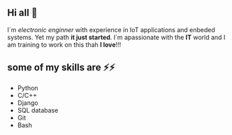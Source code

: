 ## Hi all 👋
I´m *electronic enginner* with experience in IoT applications and enbeded systems. Yet my path **it just started**. I´m apassionate with the **IT** world and I am training to work on this thah **I love**!!!

## some of my skills are ⚡⚡
* Python
* C/C++
* Django
* SQL database
* Git
* Bash
<!--
**eduardobrunner/eduardobrunner** is a ✨ _special_ ✨ repository because its `README.md` (this file) appears on your GitHub profile.

Here are some ideas to get you started:

- 🔭 I’m currently working on ...
- 🌱 I’m currently learning ...
- 👯 I’m looking to collaborate on ...
- 🤔 I’m looking for help with ...
- 💬 Ask me about ...
- 📫 How to reach me: ...
- 😄 Pronouns: ...
- ⚡ Fun fact: ...
-->
